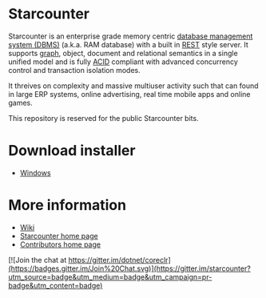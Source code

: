 # Starcounter

Starcounter is an enterprise grade memory centric [database management system (DBMS)](http://en.wikipedia.org/wiki/dbms) (a.k.a. RAM database) with a built in [REST](http://en.wikipedia.org/wiki/dbms) style server. It supports [graph](https://github.com/Starcounter/Starcounter/wiki/Graphs), object, document and relational semantics in a single unified model and is fully [ACID](http://en.wikipedia.org/wiki/acid) compliant with advanced concurrency control and transaction isolation modes.

It threives on complexity and massive multiuser activity such that can found in large ERP systems, online advertising, real time mobile apps and online games.

This repository is reserved for the public Starcounter bits.

# Download installer
* [Windows](http://downloads.starcounter.com/download/Starcounter/StableBuilds/latest)

# More information

* [Wiki](http://www.github.com/starcounter/starcounter/wiki) 
* [Starcounter home page](http://www.starcounter.com) 
* [Contributors home page](http://starcounter.github.com) 

[![Join the chat at https://gitter.im/dotnet/coreclr](https://badges.gitter.im/Join%20Chat.svg)](https://gitter.im/starcounter?utm_source=badge&utm_medium=badge&utm_campaign=pr-badge&utm_content=badge)

